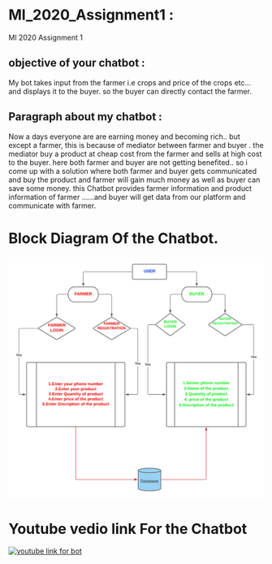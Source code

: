 # Ml_2020_Assignment1 :
Ml 2020 Assignment 1


## objective of your chatbot :
My bot takes input from the farmer i.e crops and price of the crops etc... 
and displays it to the buyer.
so the buyer can directly contact the farmer.


## Paragraph about my chatbot : 
Now a days everyone are are earning money and becoming rich..
but except a farmer, 
this is because of mediator between farmer and buyer .
the mediator buy a product at cheap cost from the farmer and sells at high cost to the buyer. here both farmer and buyer are not getting benefited..
        so i come up with a solution where both farmer and buyer gets communicated and buy the product and farmer will gain much money as well as buyer can save some money.
this Chatbot provides farmer information and product information of farmer ......and buyer will get data from our platform and communicate with farmer.


# Block Diagram Of the Chatbot.
![chatbot.png](https://raw.githubusercontent.com/kalesha-shaik/Ml_2020_Assagnment1/main/chatbot.png)



# Youtube vedio link For the Chatbot
[![youtube link for bot](https://img.youtube.com/vi/qntJKH8P0Y0/0.jpg)](https://www.youtube.com/watch?v=qntJKH8P0Y0)
